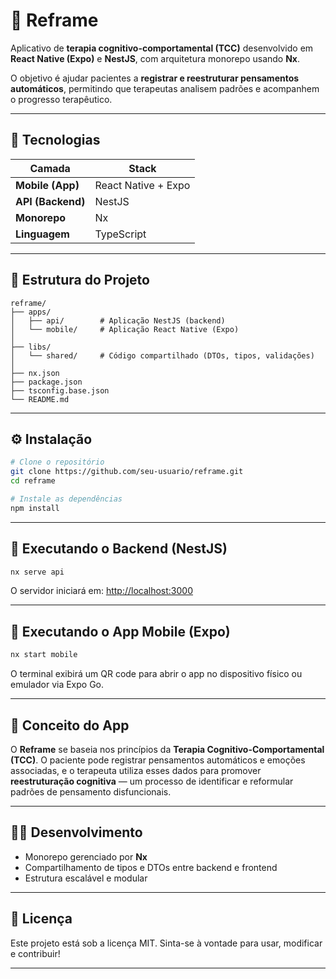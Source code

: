 # 🧠 Reframe

Aplicativo de **terapia cognitivo-comportamental (TCC)** desenvolvido em **React Native (Expo)** e **NestJS**, com arquitetura monorepo usando **Nx**.

O objetivo é ajudar pacientes a **registrar e reestruturar pensamentos automáticos**, permitindo que terapeutas analisem padrões e acompanhem o progresso terapêutico.

---

## 🚀 Tecnologias

| Camada            | Stack               |
| ----------------- | ------------------- |
| **Mobile (App)**  | React Native + Expo |
| **API (Backend)** | NestJS              |
| **Monorepo**      | Nx                  |
| **Linguagem**     | TypeScript          |

---

## 🧩 Estrutura do Projeto

```
reframe/
├── apps/
│   ├── api/        # Aplicação NestJS (backend)
│   └── mobile/     # Aplicação React Native (Expo)
│
├── libs/
│   └── shared/     # Código compartilhado (DTOs, tipos, validações)
│
├── nx.json
├── package.json
├── tsconfig.base.json
└── README.md
```

---

## ⚙️ Instalação

```bash
# Clone o repositório
git clone https://github.com/seu-usuario/reframe.git
cd reframe

# Instale as dependências
npm install
```

---

## 🧱 Executando o Backend (NestJS)

```bash
nx serve api
```

O servidor iniciará em: [http://localhost:3000](http://localhost:3000)

---

## 📱 Executando o App Mobile (Expo)

```bash
nx start mobile
```

O terminal exibirá um QR code para abrir o app no dispositivo físico ou emulador via Expo Go.

---

## 🧠 Conceito do App

O **Reframe** se baseia nos princípios da **Terapia Cognitivo-Comportamental (TCC)**.
O paciente pode registrar pensamentos automáticos e emoções associadas, e o terapeuta utiliza esses dados para promover **reestruturação cognitiva** — um processo de identificar e reformular padrões de pensamento disfuncionais.

---

## 🧑‍💻 Desenvolvimento

* Monorepo gerenciado por **Nx**
* Compartilhamento de tipos e DTOs entre backend e frontend
* Estrutura escalável e modular

---

## 📝 Licença

Este projeto está sob a licença MIT.
Sinta-se à vontade para usar, modificar e contribuir!

---
